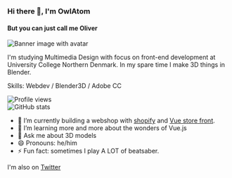 ### Hi there 👋, I'm OwlAtom
#### But you can just call me Oliver
![Banner image with avatar](https://i.imgur.com/V1pkJEG.png)

I'm studying Multimedia Design with focus on front-end development at University College Northern Denmark. In my spare time I make 3D things in Blender.

Skills: Webdev / Blender3D / Adobe CC

![Profile views](https://gpvc.arturio.dev/Owlatom)  
![GitHub stats](https://github-readme-stats.vercel.app/api?username=Owlatom&show_icons=true)  

- 🔭 I’m currently building a webshop with [shopify](https://www.shopify.com/) and [Vue store front](https://github.com/vuestorefront/vue-storefront). 
- 🌱 I’m learning more and more about the wonders of Vue.js
- 💬 Ask me about 3D models 
- 😄 Pronouns: he/him 
- ⚡ Fun fact: sometimes I play A LOT of beatsaber. 


I'm also on [Twitter](https://twitter.com/Owlatom)


